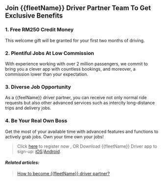 <h2>Join {{fleetName}} Driver Partner Team To Get Exclusive Benefits</h2>

<h3>1. Free RM250 Credit Money</h3>
This welcome gift will be granted for your first two months of driving.

<h3>2. Plentiful Jobs At Low Commission</h3>
With experience working with over 2 million passengers, we commit to bring you a clever app with countless bookings, and moreover, a commission lower than your expectation.

<h3>3. Diverse Job Opportunity</h3>
As a {{feelName}} driver partner, you can receive not only normal ride requests but also other advanced services such as intercity long-distance trips and delivery jobs.

<h3>4. Be Your Real Own Boss</h3>
Get the most of your available time with advanced features and functions to actively grab jobs. Own your time own your jobs!

> Click [here]({{driverSignUp}}) to register now , OR Download {{fleetName}} Driver app to sign-up: [iOS](https://apps.apple.com/us/app/gojo-driver/id1455304266)/[Android](https://play.google.com/store/apps/details?id=com.gojomalaysia.driver&hl=en).

 <h4><i>Related articles:</i></h4>

 > <a href="#/driver/2-become-a-driver-partner">How to become {{fleetName}} driver partner?</a>


